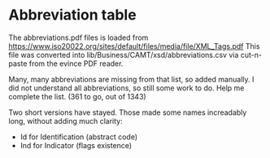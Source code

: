 # Abbreviation table

The abbreviations.pdf files is loaded from
https://www.iso20022.org/sites/default/files/media/file/XML_Tags.pdf
This file was converted into lib/Business/CAMT/xsd/abbreviations.csv via
cut-n-paste from the evince PDF reader.

Many, many abbreviations are missing from that list, so added manually.
I did not understand all abbreviations, so still some work to do.  Help me
complete the list.  (361 to go, out of 1343)

Two short versions have stayed. Those made some names increadably long, without
adding much clarity:
* Id for Identification (abstract code)
* Ind for Indicator (flags existence)
